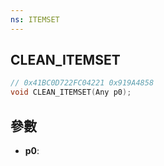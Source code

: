 ```yaml
---
ns: ITEMSET
---
```

## CLEAN_ITEMSET

```c
// 0x41BC0D722FC04221 0x919A4858
void CLEAN_ITEMSET(Any p0);
```


## 參數
* **p0**: 

